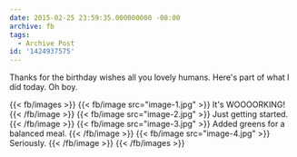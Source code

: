 ```yaml
---
date: 2015-02-25 23:59:35.000000000 -08:00
archive: fb
tags: 
  - Archive Post
id: '1424937575'
---
```


Thanks for the birthday wishes all you lovely humans. Here's part of what I did today. Oh boy.

{{< fb/images >}}
{{< fb/image src="image-1.jpg" >}}
It's WOOOORKING!
{{< /fb/image >}}
{{< fb/image src="image-2.jpg" >}}
Just getting started.
{{< /fb/image >}}
{{< fb/image src="image-3.jpg" >}}
Added greens for a balanced meal.
{{< /fb/image >}}
{{< fb/image src="image-4.jpg" >}}
Seriously.
{{< /fb/image >}}
{{< /fb/images >}}
